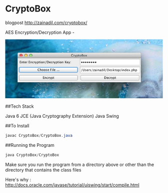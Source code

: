 CryptoBox
=========
blogpost http://zainadil.com/cryptobox/

AES Encryption/Decryption App - 

![CryptoBox Image](/CryptoBoxIMG.jpg "CryptoBox")

##Tech Stack

Java 6
JCE (Java Cryptography Extension)
Java Swing

##To Install

```java
javac CryptoBox/CryptoBox.java
```

##Running the Program 

```java
java CryptoBox/CryptoBox
```
Make sure you run the program from a directory above or other than the directory that contains the class files

Here's why : http://docs.oracle.com/javase/tutorial/uiswing/start/compile.html
